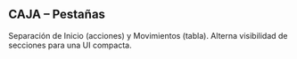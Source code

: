 ## CAJA – Pestañas

Separación de Inicio (acciones) y Movimientos (tabla). Alterna visibilidad de secciones para una UI compacta.
